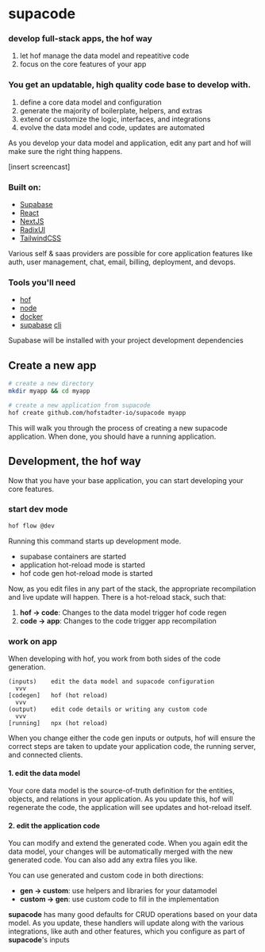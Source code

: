 # supacode

### develop full-stack apps, the hof way

1. let hof manage the data model and repeatitive code
2. focus on the core features of your app

### You get an updatable, high quality code base to develop with.

1. define a core data model and configuration
2. generate the majority of boilerplate, helpers, and extras
3. extend or customize the logic, interfaces, and integrations
4. evolve the data model and code, updates are automated

As you develop your data model and application,
edit any part and hof will make sure the right thing happens.

[insert screencast]

### Built on:

- [Supabase](https://supabase.com)
- [React](https://react.dev/)
- [NextJS](https://nextjs.org/docs)
- [RadixUI](https://www.radix-ui.com/)
- [TailwindCSS](https://tailwindcss.com/docs/utility-first)

Various self & saas providers are possible for core application features
like auth, user management, chat, email, billing, deployment, and devops.

### Tools you'll need

- [hof](https://docs.hofstadter.io/getting-started/install/)
- [node](https://nodejs.org)
- [docker](https://docs.docker.com)
- [supabase](https://supabase.com/docs/guides/getting-started/local-development) [cli](https://supabase.com/docs/guides/cli)

Supabase will be installed with your project development dependencies


## Create a new app


```sh
# create a new directory
mkdir myapp && cd myapp

# create a new application from supacode
hof create github.com/hofstadter-io/supacode myapp
```

This will walk you through the process of creating a new supacode application.
When done, you should have a running application.

## Development, the hof way

Now that you have your base application, you can
start developing your core features.

### start dev mode

```sh
hof flow @dev
```

Running this command starts up development mode.

- supabase containers are started
- application hot-reload mode is started
- hof code gen hot-reload mode is started

Now, as you edit files in any part of the stack,
the appropriate recompilation and live update will happen.
There is a hot-reload stack, such that:

1. __hof -> code__: Changes to the data model trigger hof code regen
2. __code -> app__: Changes to the code trigger app recompilation


### work on app

When developing with hof,
you work from both sides of the code generation.

```
(inputs)    edit the data model and supacode configuration
  vvv
[codegen]   hof (hot reload)
  vvv
(output)    edit code details or writing any custom code
  vvv
[running]   npx (hot reload)
```

When you change either the code gen inputs or outputs,
hof will ensure the correct steps are taken to
update your application code, the running server, and connected clients.

#### 1. edit the data model

Your core data model is the source-of-truth
definition for the entities, objects, and relations
in your application.
As you update this, hof will regenerate the code,
the application will see updates and hot-reload itself.


#### 2. edit the application code

You can modify and extend the generated code.
When you again edit the data model, your changes will be automatically
merged with the new generated code.
You can also add any extra files you like.

You can use generated and custom code in both directions:

- __gen -> custom__: use helpers and libraries for your datamodel
- __custom -> gen__: use custom code to fill in the implementation

__supacode__ has many good defaults for CRUD operations based on your data model.
As you update, these handlers will update along with the various integrations,
like auth and other features, which you configure as part of __supacode__'s inputs


